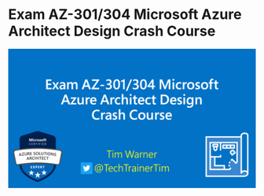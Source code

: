 # Exam AZ-301/304 Microsoft Azure Architect Design Crash Course

![az-301-cover](az301-cover.png)


